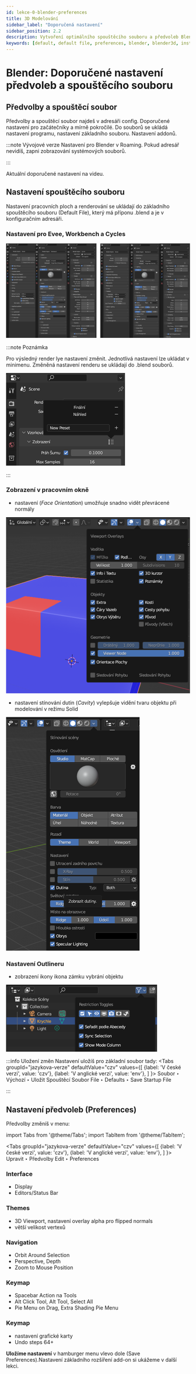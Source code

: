```yaml
---
id: lekce-0-blender-preferences
title: 3D Modelování
sidebar_label: "Doporučená nastavení"
sidebar_position: 2.2
description: Vytvoření optimálního spouštěcího souboru a předvoleb Blenderu pro profesionální práci
keywords: [default, default file, preferences, blender, blender3d, instalace, nastavení, digitální modelování]
---
```


# Blender: Doporučené nastavení předvoleb a spouštěcího souboru

## Předvolby a spouštěcí soubor
Předvolby a spouštěcí soubor najdeš v adresáři config. Doporučené nastavení pro začátečníky a mírně pokročilé. Do souborů se ukládá nastavení programu, nastavení základního souboru. Nastavení addonů.

:::note Vývojové verze
Nastavení pro Blender v Roaming. Pokud adresář nevidíš, zapni zobrazování systémových souborů.

:::

Aktuální doporučené nastavení na videu.



## Nastavení spouštěcího souboru
Nastavení pracovních ploch a renderování se ukládají do základního spouštěcího souboru (Default File), který má příponu .blend a je v konfiguračním adresáři.

### Nastavení pro Evee, Workbench a Cycles

![image](./images/blender-nastaveni-cz-en.png)

:::note Poznámka

 Pro výsledný render lye nastavení změnit. Jednotlivá nastavení lze ukládat v minimenu. Změněná nastavení renderu se ukládají do .blend souborů.

 ![image](./images/blender-renderset.png)

:::

### Zobrazení v pracovním okně

- nastavení (*Face Orientation*) umožňuje snadno vidět převrácené normály

![image](./images/face-orientation.png)

- nastavení stínování dutin (*Cavity*) vylepšuje vidění tvaru objektu při modelování v režimu Solid

![image](./images/cavity-dutiny.png)



### Nastavení Outlineru

- zobrazení ikony ikona zámku vybrání objektu

![image](./images/outliner.png)

:::info Uložení změn
Nastavení uložíš pro základní soubor tady:
<Tabs
  groupId="jazykova-verze"
  defaultValue="czv"
  values={[
    {label: 'V české verzi', value: 'czv'},
    {label: 'V anglické verzi', value: 'env'},
  ]
}>
<TabItem value="czv">Soubor ‣ Výchozí ‣ Uložit Spouštěcí Soubor</TabItem>
<TabItem value="env">File ‣ Defaults ‣ Save Startup File</TabItem>
</Tabs>

:::

## Nastavení předvoleb (Preferences)
Předvolby změníš v menu:

import Tabs from '@theme/Tabs';
import TabItem from '@theme/TabItem';

<Tabs
  groupId="jazykova-verze"
  defaultValue="czv"
  values={[
    {label: 'V české verzi', value: 'czv'},
    {label: 'V anglické verzi', value: 'env'},
  ]
}>
<TabItem value="czv">Upravit ‣ Předvolby</TabItem>
<TabItem value="env">Edit ‣ Preferences</TabItem>
</Tabs>

### Interface
- Display
- Editors/Status Bar
### Themes
- 3D Viewport, nastavení overlay alpha pro flipped normals
- větší velikost vertexů
### Navigation
- Orbit Around Selection
- Perspective, Depth
- Zoom to Mouse Position
### Keymap
- Spacebar Action na Tools
- Alt Click Tool, Alt Tool, Select All
- Pie Menu on Drag, Extra Shading Pie Menu
### Keymap
- nastavení grafické karty
- Undo steps 64+

**Uložíme nastavení** v hamburger menu vlevo dole (Save Preferences).Nastavení základního rozšíření add-on si ukážeme v další lekci.
